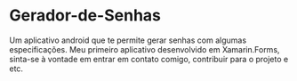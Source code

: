 # Gerador-de-Senhas
Um aplicativo android que te permite gerar senhas com algumas especificações.
Meu primeiro aplicativo desenvolvido em Xamarin.Forms, sinta-se à vontade em entrar em contato comigo, contribuir para o projeto e etc.
